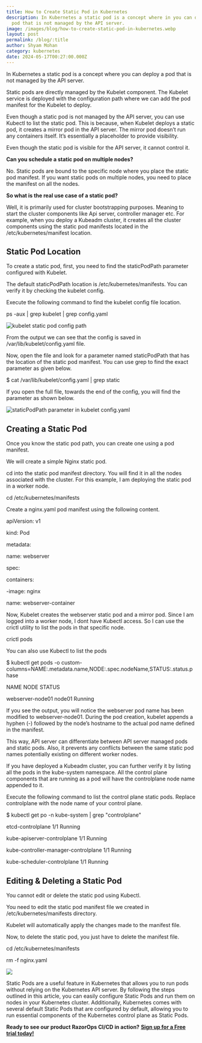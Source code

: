 ```yaml
---
title: How to Create Static Pod in Kubernetes
description: In Kubernetes a static pod is a concept where in you can deploy a
  pod that is not managed by the API server.
image: /images/blog/how-to-create-static-pod-in-kubernetes.webp
layout: post
permalink: /blog/:title
author: Shyam Mohan
category: kubernetes
date: 2024-05-17T00:27:00.000Z
---
```

In Kubernetes a static pod is a concept where you can deploy a pod that is not managed by the API server.

Static pods are directly managed by the Kubelet component. The Kubelet service is deployed with the configuration path where we can add the pod manifest for the Kubelet to deploy.

Even though a static pod is not managed by the API server, you can use Kubectl to list the static pod. This is because, when Kubelet deploys a static pod, it creates a mirror pod in the API server. The mirror pod doesn’t run any containers itself. It’s essentially a placeholder to provide visibility.

Even though the static pod is visible for the API server, it cannot control it.

**Can you schedule a static pod on multiple nodes?**

No. Static pods are bound to the specific node where you place the static pod manifest. If you want static pods on multiple nodes, you need to place the manifest on all the nodes.

**So what is the real use case of a static pod?**

Well, it is primarily used for cluster bootstrapping purposes. Meaning to start the cluster components like Api server, controller manager etc. For example, when you deploy a Kubeadm cluster, it creates all the cluster components using the static pod manifests located in the /etc/kubernetes/manifest location.

## Static Pod Location

To create a static pod, first, you need to find the staticPodPath parameter configured with Kubelet.

The default staticPodPath location is /etc/kubernetes/manifests. You can verify it by checking the kubelet config.

Execute the following command to find the kubelet config file location.

ps -aux | grep kubelet | grep config.yaml

![kubelet static pod config path](https://lh7-us.googleusercontent.com/y0HkRYOzs_nkJ_pf2xEqDYR2bAE134MUMxX7O-V8oDcMugqIzdSvYoI_puRcpp0n0l73RiUHleRFHAiceQArvLNwuxPlshygPbeQaojoZRrfRqMgrS2ms7MhSENmzXxvyrwsM_BkBSPU8Jxrv9g1X2c)

From the output we can see that the config is saved in /var/lib/kubelet/config.yaml file.

Now, open the file and look for a parameter named staticPodPath that has the location of the static pod manifest. You can use grep to find the exact parameter as given below.

$ cat /var/lib/kubelet/config.yaml | grep static

If you open the full file, towards the end of the config, you will find the parameter as shown below.

![staticPodPath parameter in kubelet config.yaml](https://lh7-us.googleusercontent.com/ZkKVNwcKcJaj2pCamHGAOV7pgBQ9t0inoy44aoIm7m7eNLU8Rn5G2pN4FVZLOoYTrL2iVB0auVTKuY3n3_1TlLBzmBlceqacfIRuclllCXgOeJCpeEiFfLWaKi6CJyexZ_yO_FaBUk2cWaHBCVZzhig)

## Creating a Static Pod

Once you know the static pod path, you can create one using a pod manifest.

We will create a simple Nginx static pod.

cd into the static pod manifest directory. You will find it in all the nodes associated with the cluster. For this example, I am deploying the static pod in a worker node.

cd /etc/kubernetes/manifests

Create a nginx.yaml pod manifest using the following content.

apiVersion: v1

kind: Pod

metadata:

name: webserver

spec:

containers:

-image: nginx

name: webserver-container

Now, Kubelet creates the webserver static pod and a mirror pod. Since I am logged into a worker node, I dont have Kubectl access. So I can use the crictl utility to list the pods in that specific node.

crictl pods

You can also use Kubectl to list the pods

$ kubectl get pods -o custom-columns=NAME:.metadata.name,NODE:.spec.nodeName,STATUS:.status.phase

  

NAME NODE STATUS

webserver-node01 node01 Running

If you see the output, you will notice the webserver pod name has been modified to webserver-node01. During the pod creation, kubelet appends a hyphen (-) followed by the node’s hostname to the actual pod name defined in the manifest.  
  
This way, API server can differentiate between API server managed pods and static pods. Also, it prevents any conflicts between the same static pod names potentially existing on different worker nodes.

If you have deployed a Kubeadm cluster, you can further verify it by listing all the pods in the kube-system namespace. All the control plane components that are running as a pod will have the controlplane node name appended to it.

Execute the following command to list the control plane static pods. Replace controlplane with the node name of your control plane.

$ kubectl get po -n kube-system | grep "controlplane"

  

etcd-controlplane 1/1 Running

kube-apiserver-controlplane 1/1 Running

kube-controller-manager-controlplane 1/1 Running

kube-scheduler-controlplane 1/1 Running

  

## Editing & Deleting a Static Pod

You cannot edit or delete the static pod using Kubectl.

You need to edit the static pod manifest file we created in /etc/kubernetes/manifests directory.

Kubelet will automatically apply the changes made to the manifest file.

Now, to delete the static pod, you just have to delete the manifest file.

cd /etc/kubernetes/manifests

rm -f nginx.yaml

![](https://lh7-us.googleusercontent.com/Gmvq61BNQFbb6JDe2Bd3HjFQQAQLOGTIJHOVjvKYcFcqNwYe-58JhPfuSx5RA0zfX27f0HLbCgVG25fhqEqLVT2AhiIV4nUw7vxUNw0NOh1g83gw5CWs4CRt3_KeblwMQYGSi619PAFigWb7ZUrFhbQ)

Static Pods are a useful feature in Kubernetes that allows you to run pods without relying on the Kubernetes API server. By following the steps outlined in this article, you can easily configure Static Pods and run them on nodes in your Kubernetes cluster. Additionally, Kubernetes comes with several default Static Pods that are configured by default, allowing you to run essential components of the Kubernetes control plane as Static Pods.

**Ready to see our product RazorOps CI/CD in action?** [**Sign up for a Free trial today!**](https://dashboard.razorops.com/users/sign_up)
 
